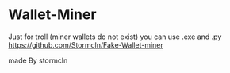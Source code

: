 # Wallet-Miner
 Just for troll (miner wallets do not exist)
you can use .exe and .py
https://github.com/Stormcln/Fake-Wallet-miner


made By stormcln
